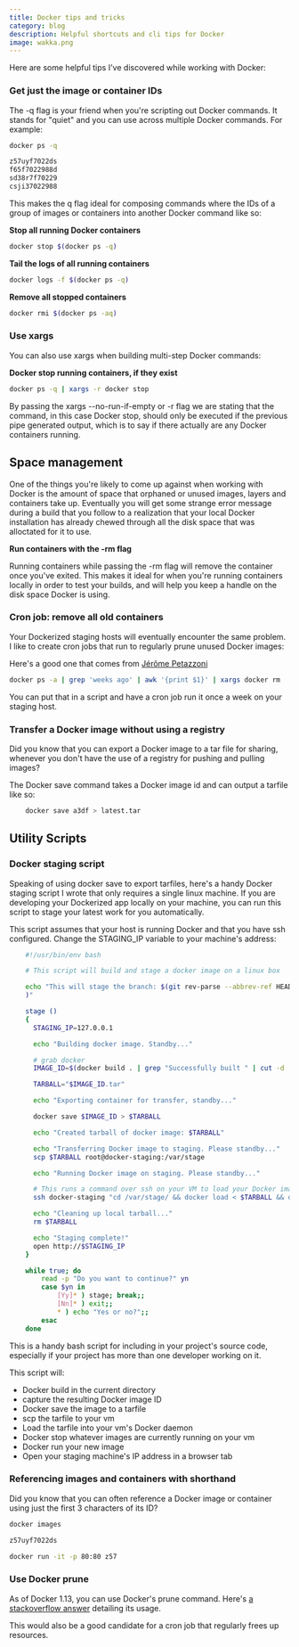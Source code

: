 ```yaml
---
title: Docker tips and tricks
category: blog
description: Helpful shortcuts and cli tips for Docker
image: wakka.png
---
```

Here are some helpful tips I've discovered while working with Docker:

### Get just the image or container IDs

The -q flag is your friend when you're scripting out Docker commands. It stands for "quiet" and you can use across multiple Docker commands. For example:

```bash
docker ps -q

z57uyf7022ds
f65f7022988d
sd38r7f70229
csji37022988
```

This makes the q flag ideal for composing commands where the IDs of a group of images or containers into another Docker command like so:

**Stop all running Docker containers**
```bash
docker stop $(docker ps -q)
```
**Tail the logs of all running containers**
```bash
docker logs -f $(docker ps -q)
```
**Remove all stopped containers**
```bash
docker rmi $(docker ps -aq)
```
### Use xargs

You can also use xargs when building multi-step Docker commands:

**Docker stop running containers, if they exist**
```bash
docker ps -q | xargs -r docker stop
```
By passing the xargs --no-run-if-empty or -r flag we are stating that the command, in this case Docker stop, should only be executed if the previous pipe generated output, which is to say if there actually are any Docker containers running.

## Space management

One of the things you're likely to come up against when working with Docker is the amount of space that orphaned or unused images, layers and containers take up. Eventually you will get some strange error message during a build that you follow to a realization that your local Docker installation has already chewed through all the disk space that was alloctated for it to use.

**Run containers with the -rm flag**

Running containers while passing the -rm flag will remove the container once you've exited. This makes it ideal for when you're running containers locally in order to test your builds, and will help you keep a handle on the disk space Docker is using.

### Cron job: remove all old containers

Your Dockerized staging hosts will eventually encounter the same problem. I like to create cron jobs that run to regularly prune unused Docker images:

Here's a good one that comes from [Jérôme Petazzoni](https://twitter.com/jpetazzo/status/347431091415703552)
```bash
docker ps -a | grep 'weeks ago' | awk '{print $1}' | xargs docker rm
```
You can put that in a script and have a cron job run it once a week on your staging host.

### Transfer a Docker image without using a registry

Did you know that you can export a Docker image to a tar file for sharing, whenever you don't have the use of a registry for pushing and pulling images?

The Docker save command takes a Docker image id and can output a tarfile like so:
```bash
    docker save a3df > latest.tar
```
## Utility Scripts

### Docker staging script

Speaking of using docker save to export tarfiles, here's a handy Docker staging script I wrote that only requires a single linux machine. If you are developing your Dockerized app locally on your machine, you can run this script to stage your latest work for you automatically.

This script assumes that your host is running Docker and that you have ssh configured. Change the STAGING_IP variable to your machine's address:
```bash
    #!/usr/bin/env bash

    # This script will build and stage a docker image on a linux box

    echo "This will stage the branch: $(git rev-parse --abbrev-ref HEAD
    )"

    stage ()
    {
      STAGING_IP=127.0.0.1

      echo "Building docker image. Standby..."

      # grab docker
      IMAGE_ID=$(docker build . | grep "Successfully built " | cut -d ' ' -f 3)

      TARBALL="$IMAGE_ID.tar"

      echo "Exporting container for transfer, standby..."

      docker save $IMAGE_ID > $TARBALL

      echo "Created tarball of docker image: $TARBALL"

      echo "Transferring Docker image to staging. Please standby..."
      scp $TARBALL root@docker-staging:/var/stage

      echo "Running Docker image on staging. Please standby..."

      # This runs a command over ssh on your VM to load your Docker image, stop any running Docker images and then run your new image in detached mode
      ssh docker-staging "cd /var/stage/ && docker load < $TARBALL && docker ps -q | xargs -r docker stop && docker run -d -p 80:80 -p 443:443 $IMAGE_ID"

      echo "Cleaning up local tarball..."
      rm $TARBALL

      echo "Staging complete!"
      open http://$STAGING_IP
    }

    while true; do
        read -p "Do you want to continue?" yn
        case $yn in
            [Yy]* ) stage; break;;
            [Nn]* ) exit;;
            * ) echo "Yes or no?";;
        esac
    done
```
This is a handy bash script for including in your project's source code, especially if your project has more than one developer working on it.

This script will:

*   Docker build in the current directory
*   capture the resulting Docker image ID
*   Docker save the image to a tarfile
*   scp the tarfile to your vm
*   Load the tarfile into your vm's Docker daemon
*   Docker stop whatever images are currently running on your vm
*   Docker run your new image
*   Open your staging machine's IP address in a browser tab

### Referencing images and containers with shorthand

Did you know that you can often reference a Docker image or container using just the first 3 characters of its ID?
```bash
docker images

z57uyf7022ds

docker run -it -p 80:80 z57
```
### Use Docker prune

As of Docker 1.13, you can use Docker's prune command. Here's [a stackoverflow answer](https://stackoverflow.com/questions/32723111/how-to-remove-old-and-unused-docker-images) detailing its usage.

This would also be a good candidate for a cron job that regularly frees up resources.